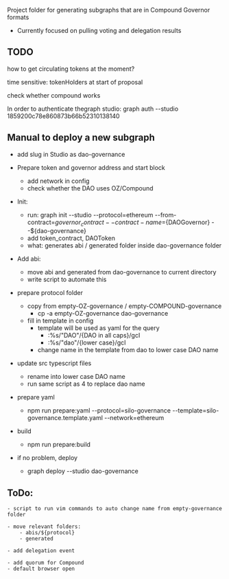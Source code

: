 Project folder for generating subgraphs that are in Compound Governor formats
- Currently focused on pulling voting and delegation results

## TODO
how to get circulating tokens at the moment?

time sensitive:
tokenHolders at start of proposal

check whether compound works

In order to authenticate thegraph studio:
graph auth --studio 1859200c78e860873b66b52310138140

## Manual to deploy a new subgraph

- add slug in Studio as dao-governance
 
- Prepare token and governor address and start block 
    - add network in config
    - check whether the DAO uses OZ/Compound

- Init:
    - run: graph init --studio --protocol=ethereum --from-contract=${governor_contract} --contract-name=${DAOGovernor} --${dao-governance}
    - add token_contract, DAOToken
    * what: generates abi / generated folder inside dao-governance folder

- Add abi:
    * move abi and generated from dao-governance to current directory
    * write script to automate this

- prepare protocol folder
    - copy from empty-OZ-governance / empty-COMPOUND-governance
        - cp -a empty-OZ-governance dao-governance 
    - fill in template in config
        - template will be used as yaml for the query
            - :%s/"DAO"/{DAO in all caps}/gcI
            - :%s/"dao"/{lower case}/gcI
        - change name in the template from dao to lower case DAO name

- update src typescript files
    - rename into lower case DAO name
    - run same script as 4 to replace dao name

- prepare yaml
    - npm run prepare:yaml --protocol=silo-governance --template=silo-governance.template.yaml --network=ethereum

- build
    - npm run prepare:build
    
- if no problem, deploy
    - graph deploy --studio dao-governance

## ToDo:
    - script to run vim commands to auto change name from empty-governance folder
            
    - move relevant folders:
        - abis/${protocol}
        - generated
    
    - add delegation event
    
    - add quorum for Compound
    - default browser open
